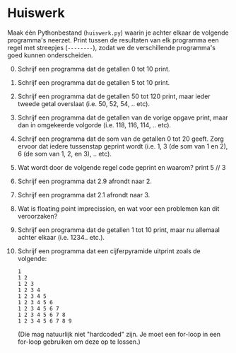 # Huiswerk

Maak één Pythonbestand (`huiswerk.py`) waarin je achter elkaar de volgende programma's neerzet. Print tussen de resultaten van elk programma een regel met streepjes (`--------`), zodat we de verschillende programma's goed kunnen onderscheiden.

0. Schrijf een programma dat de getallen 0 tot 10 print.

1. Schrijf een programma dat de getallen 5 tot 10 print.

2. Schrijf een programma dat de getallen 50 tot 120 print, maar ieder tweede getal overslaat (i.e. 50, 52, 54, .. etc).

3. Schrijf een programma dat de getallen van de vorige opgave print, maar dan in omgekeerde volgorde (i.e. 118, 116, 114, .. etc).

4. Schrijf een programma dat de som van de getallen 0 tot 20 geeft. Zorg ervoor dat iedere tussenstap geprint wordt (i.e. 1, 3 (de som van 1 en 2), 6 (de som van 1, 2, en 3), .. etc).

5. Wat wordt door de volgende regel code geprint en waarom? print 5 // 3

6. Schrijf een programma dat 2.9 afrondt naar 2.

7. Schrijf een programma dat 2.1 afrondt naar 3.

8. Wat is floating point imprecission, en wat voor een problemen kan dit veroorzaken?

9. Schrijf een programma dat de getallen 1 tot 10 print, maar nu allemaal achter elkaar (i.e. 1234.. etc.).

10. Schrijf een programma dat een cijferpyramide uitprint zoals de volgende:

		1
		1 2
		1 2 3
		1 2 3 4
		1 2 3 4 5
		1 2 3 4 5 6
		1 2 3 4 5 6 7
		1 2 3 4 5 6 7 8
		1 2 3 4 5 6 7 8 9

	(Die mag natuurlijk niet "hardcoded" zijn. Je moet een for-loop in een for-loop gebruiken om deze op te lossen.)
